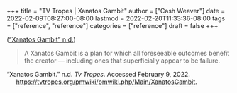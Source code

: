 +++
title = "TV Tropes | Xanatos Gambit"
author = ["Cash Weaver"]
date = 2022-02-09T08:27:00-08:00
lastmod = 2022-02-20T11:33:36-08:00
tags = ["reference", "reference"]
categories = ["reference"]
draft = false
+++

(<a href="#citeproc_bib_item_1">“Xanatos Gambit” n.d.</a>)

> A Xanatos Gambit is a plan for which all foreseeable outcomes benefit the creator — including ones that superficially appear to be failure.

<style>.csl-entry{text-indent: -1.5em; margin-left: 1.5em;}</style><div class="csl-bib-body">
  <div class="csl-entry"><a id="citeproc_bib_item_1"></a>“Xanatos Gambit.” n.d. <i>Tv Tropes</i>. Accessed February 9, 2022. <a href="https://tvtropes.org/pmwiki/pmwiki.php/Main/XanatosGambit">https://tvtropes.org/pmwiki/pmwiki.php/Main/XanatosGambit</a>.</div>
</div>
